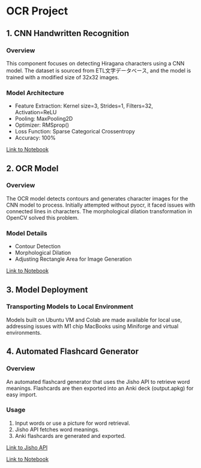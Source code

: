 # OCR Project

## 1. CNN Handwritten Recognition

### Overview
This component focuses on detecting Hiragana characters using a CNN model. The dataset is sourced from ETL文字データベース, and the model is trained with a modified size of 32x32 images.

### Model Architecture
- Feature Extraction: Kernel size=3, Strides=1, Filters=32, Activation=ReLU
- Pooling: MaxPooling2D
- Optimizer: RMSprop()
- Loss Function: Sparse Categorical Crossentropy
- Accuracy: 100%

[Link to Notebook](link_to_cnn_handwritten_recognition_notebook)

## 2. OCR Model

### Overview
The OCR model detects contours and generates character images for the CNN model to process. Initially attempted without pyocr, it faced issues with connected lines in characters. The morphological dilation transformation in OpenCV solved this problem.

### Model Details
- Contour Detection
- Morphological Dilation
- Adjusting Rectangle Area for Image Generation

[Link to Notebook](link_to_ocr_model_notebook)

## 3. Model Deployment

### Transporting Models to Local Environment
Models built on Ubuntu VM and Colab are made available for local use, addressing issues with M1 chip MacBooks using Miniforge and virtual environments.

## 4. Automated Flashcard Generator

### Overview
An automated flashcard generator that uses the Jisho API to retrieve word meanings. Flashcards are then exported into an Anki deck (output.apkg) for easy import.

### Usage
1. Input words or use a picture for word retrieval.
2. Jisho API fetches word meanings.
3. Anki flashcards are generated and exported.

[Link to Jisho API](https://jisho.org/)

[Link to Notebook](link_to_ocr_model_notebook)

